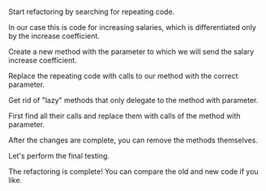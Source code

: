 Start refactoring by searching for repeating code.

In our case this is code for increasing salaries, which is differentiated only by the increase coefficient.

Create a new method with the parameter to which we will send the salary increase coefficient.

Replace the repeating code with calls to our method with the correct parameter.

Get rid of "lazy" methods that only delegate to the method with parameter.

First find all their calls and replace them with calls of the method with parameter.

After the changes are complete, you can remove the methods themselves.

Let's perform the final testing.

The refactoring is complete! You can compare the old and new code if you like.